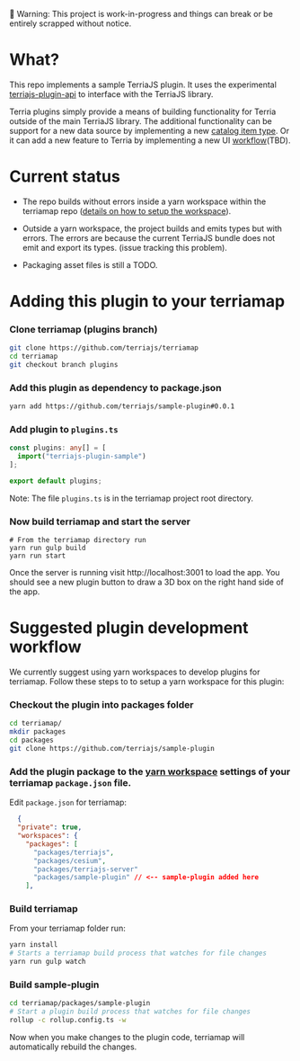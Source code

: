 🚧 Warning: This project is work-in-progress and things can break or be entirely scrapped without notice.

# What?

This repo implements a sample TerriaJS plugin. It uses the experimental [terriajs-plugin-api](https://github.com/terriajs/plugin-api) to interface with the TerriaJS library.

Terria plugins simply provide a means of building functionality for Terria outside of the main TerriaJS library. The additional functionality can be support for a new data source by implementing a new [catalog item type](https://docs.terria.io/guide/connecting-to-data/catalog-items/). Or it can add a new feature to Terria by implementing a new UI [workflow](#workflow-tbd)(TBD).

# Current status

* The repo builds without errors inside a yarn workspace within the terriamap repo ([details on how to setup the workspace](#suggested-plugin-development-workflow)).

* Outside a yarn workspace, the project builds and emits types but with errors. The errors are because the current TerriaJS bundle does not emit and export its types. (issue tracking this problem).

* Packaging asset files is still a TODO.

# Adding this plugin to your terriamap

### Clone terriamap (plugins branch)
```bash
git clone https://github.com/terriajs/terriamap
cd terriamap
git checkout branch plugins
```

### Add this plugin as dependency to package.json
```bash
yarn add https://github.com/terriajs/sample-plugin#0.0.1
```

### Add plugin to `plugins.ts`
```typescript
const plugins: any[] = [
  import("terriajs-plugin-sample")
];

export default plugins;
```

Note: The file `plugins.ts` is in the terriamap project root directory.

### Now build terriamap and start the server

```
# From the terriamap directory run
yarn run gulp build
yarn run start
```

Once the server is running visit http://localhost:3001 to load the app. You should see a new plugin button to draw a 3D box on the right hand side of the app.

# Suggested plugin development workflow

We currently suggest using yarn workspaces to develop plugins for terriamap. Follow these steps to to setup a yarn workspace for this plugin:

### Checkout the plugin into packages folder

```bash
cd terriamap/
mkdir packages
cd packages
git clone https://github.com/terriajs/sample-plugin 

```

### Add the plugin package to the [yarn workspace](https://classic.yarnpkg.com/lang/en/docs/workspaces/) settings of your terriamap `package.json` file.

Edit `package.json` for terriamap:

```json
  {
  "private": true,
  "workspaces": {
    "packages": [
      "packages/terriajs",
      "packages/cesium",
      "packages/terriajs-server"
      "packages/sample-plugin" // <-- sample-plugin added here
    ],
```

### Build terriamap 

From your terriamap folder run:

```bash
yarn install
# Starts a terriamap build process that watches for file changes
yarn run gulp watch 
```

### Build sample-plugin

```bash
cd terriamap/packages/sample-plugin
# Start a plugin build process that watches for file changes
rollup -c rollup.config.ts -w
```

Now when you make changes to the plugin code, terriamap will automatically rebuild the changes.
